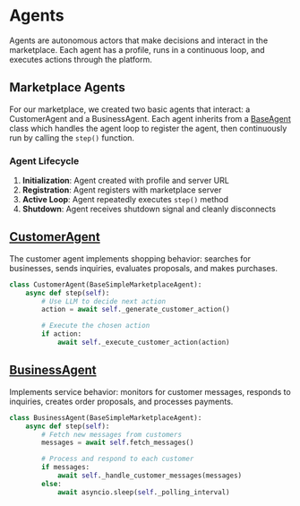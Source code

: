 # Agents

Agents are autonomous actors that make decisions and interact in the marketplace. Each agent has a profile, runs in a continuous loop, and executes actions through the platform.

## Marketplace Agents

For our marketplace, we created two basic agents that interact: a CustomerAgent and a BusinessAgent. Each agent inherits from a [BaseAgent](https://github.com/microsoft/multi-agent-marketplace/blob/main/packages/magentic-marketplace/src/magentic_marketplace/platform/agent/base.py) class which handles the agent loop to register the agent, then continuously run by calling the `step()` function.

### Agent Lifecycle

1. **Initialization**: Agent created with profile and server URL
2. **Registration**: Agent registers with marketplace server
3. **Active Loop**: Agent repeatedly executes `step()` method
4. **Shutdown**: Agent receives shutdown signal and cleanly disconnects

## [CustomerAgent](https://github.com/microsoft/multi-agent-marketplace/blob/main/packages/magentic-marketplace/src/magentic_marketplace/marketplace/agents/customer/agent.py)

The customer agent implements shopping behavior: searches for businesses, sends inquiries, evaluates proposals, and makes purchases.

```python
class CustomerAgent(BaseSimpleMarketplaceAgent):
    async def step(self):
        # Use LLM to decide next action
        action = await self._generate_customer_action()

        # Execute the chosen action
        if action:
            await self._execute_customer_action(action)
```

## [BusinessAgent](https://github.com/microsoft/multi-agent-marketplace/blob/main/packages/magentic-marketplace/src/magentic_marketplace/marketplace/agents/business/agent.py)

Implements service behavior: monitors for customer messages, responds to inquiries, creates order proposals, and processes payments.

```python
class BusinessAgent(BaseSimpleMarketplaceAgent):
    async def step(self):
        # Fetch new messages from customers
        messages = await self.fetch_messages()

        # Process and respond to each customer
        if messages:
            await self._handle_customer_messages(messages)
        else:
            await asyncio.sleep(self._polling_interval)
```
